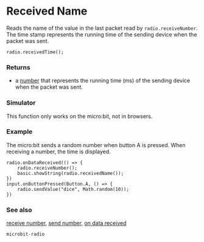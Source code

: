 # Received Name

Reads the name of the value in the last packet read by ``radio.receiveNumber``. The time stamp represents the running time of the sending device when the packet was sent.

```sig
radio.receivedTime();
```

### Returns

* a [number](/reference/types/number) that represents the running time (ms) of the sending device when the packet was sent.

### Simulator

This function only works on the micro:bit, not in browsers.

### Example

The micro:bit sends a random number when button A is pressed. When receiving a number, the time is displayed.

```blocks
radio.onDataReceived(() => {
    radio.receiveNumber();
    basic.showString(radio.receivedName());
})
input.onButtonPressed(Button.A, () => {
    radio.sendValue("dice", Math.random(10));
})
```

### See also

[receive number](/reference/radio/receive-number), [send number](/reference/radio/send-number), [on data received](/reference/radio/on-data-received)

```package
microbit-radio
```